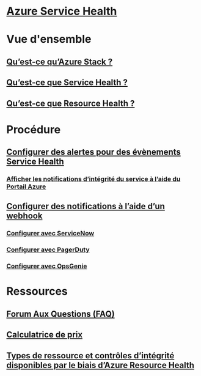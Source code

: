 # [Azure Service Health](index.md)

# Vue d'ensemble
## [Qu’est-ce qu’Azure Stack ?](azure-status-overview.md)
## [Qu’est-ce que Service Health ?](service-health-overview.md)
## [Qu’est-ce que Resource Health ?](resource-health-overview.md)
# Procédure
## [Configurer des alertes pour des évènements Service Health](../monitoring-and-diagnostics/monitoring-activity-log-alerts-on-service-notifications.md?toc=%2fazure%2fservice-health%2ftoc.json)
### [Afficher les notifications d’intégrité du service à l’aide du Portail Azure](../monitoring-and-diagnostics/monitoring-service-notifications.md?toc=%2fazure%2fservice-health%2ftoc.json)
## [Configurer des notifications à l’aide d’un webhook](service-health-alert-webhook-guide.md)
### [Configurer avec ServiceNow](service-health-alert-webhook-servicenow.md)
### [Configurer avec PagerDuty](service-health-alert-webhook-pagerduty.md)
### [Configurer avec OpsGenie](service-health-alert-webhook-opsgenie.md)
# Ressources
## [Forum Aux Questions (FAQ)](resource-health-faq.md)
## [Calculatrice de prix](https://azure.microsoft.com/pricing/calculator/)
## [Types de ressource et contrôles d’intégrité disponibles par le biais d’Azure Resource Health](resource-health-checks-resource-types.md)